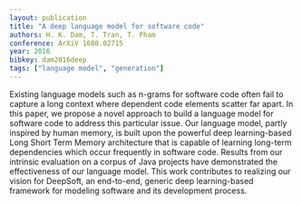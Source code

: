 ```yaml
---
layout: publication
title: "A deep language model for software code"
authors: H. K. Dam, T. Tran, T. Pham
conference: ArXiV 1608.02715
year: 2016
bibkey: dam2016deep
tags: ["language model", "generation"]
---
```

Existing language models such as n-grams for software code often fail to capture a long context where dependent code elements scatter far apart. In this paper, we propose a novel approach to build a language model for software code to address this particular issue. Our language model, partly inspired by human memory, is built upon the powerful deep learning-based Long Short Term Memory architecture that is capable of learning long-term dependencies which occur frequently in software code. Results from our intrinsic evaluation on a corpus of Java projects have demonstrated the effectiveness of our language model. This work contributes to realizing our vision for DeepSoft, an end-to-end, generic deep learning-based framework for modeling software and its development process. 
